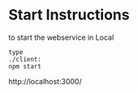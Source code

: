 # Start Instructions
to start the webservice in Local

```
type 
./client: 
npm start

```


http://localhost:3000/
